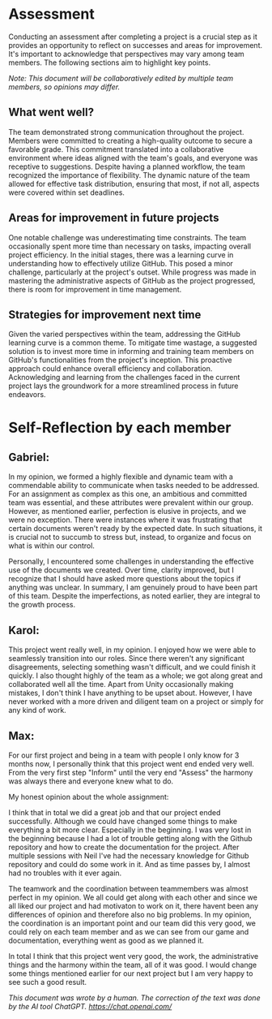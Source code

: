 # Assessment

Conducting an assessment after completing a project is a crucial step as it provides an opportunity to reflect on successes and areas for improvement. It's important to acknowledge that perspectives may vary among team members. The following sections aim to highlight key points.

*Note: This document will be collaboratively edited by multiple team members, so opinions may differ.*

## What went well?

The team demonstrated strong communication throughout the project. Members were committed to creating a high-quality outcome to secure a favorable grade. This commitment translated into a collaborative environment where ideas aligned with the team's goals, and everyone was receptive to suggestions. Despite having a planned workflow, the team recognized the importance of flexibility. The dynamic nature of the team allowed for effective task distribution, ensuring that most, if not all, aspects were covered within set deadlines.

## Areas for improvement in future projects

One notable challenge was underestimating time constraints. The team occasionally spent more time than necessary on tasks, impacting overall project efficiency. In the initial stages, there was a learning curve in understanding how to effectively utilize GitHub. This posed a minor challenge, particularly at the project's outset. While progress was made in mastering the administrative aspects of GitHub as the project progressed, there is room for improvement in time management.

## Strategies for improvement next time

Given the varied perspectives within the team, addressing the GitHub learning curve is a common theme. To mitigate time wastage, a suggested solution is to invest more time in informing and training team members on GitHub's functionalities from the project's inception. This proactive approach could enhance overall efficiency and collaboration. Acknowledging and learning from the challenges faced in the current project lays the groundwork for a more streamlined process in future endeavors.

# Self-Reflection by each member

## Gabriel:

In my opinion, we formed a highly flexible and dynamic team with a commendable ability to communicate when tasks needed to be addressed. For an assignment as complex as this one, an ambitious and committed team was essential, and these attributes were prevalent within our group. However, as mentioned earlier, perfection is elusive in projects, and we were no exception. There were instances where it was frustrating that certain documents weren't ready by the expected date. In such situations, it is crucial not to succumb to stress but, instead, to organize and focus on what is within our control.

Personally, I encountered some challenges in understanding the effective use of the documents we created. Over time, clarity improved, but I recognize that I should have asked more questions about the topics if anything was unclear. In summary, I am genuinely proud to have been part of this team. Despite the imperfections, as noted earlier, they are integral to the growth process.

## Karol:

This project went really well, in my opinion. I enjoyed how we were able to seamlessly transition into our roles. Since there weren't any significant disagreements, selecting something wasn't difficult, and we could finish it quickly. I also thought highly of the team as a whole; we got along great and collaborated well all the time. Apart from Unity occasionally making mistakes, I don't think I have anything to be upset about. However, I have never worked with a more driven and diligent team on a project or simply for any kind of work.

## Max:

For our first project and being in a team with people I only know for 3 months now, I personally think that this project went end ended very well. From the very first step "Inform" until the very end "Assess" the harmony was always there and everyone knew what to do.

My honest opinion about the whole assignment:

I think that in total we did a great job and that our project ended successfully. Although we could have changed some things to make everything a bit more clear. Especially in the beginning. I was very lost in the beginning because I had a lot of trouble getting along with the Github repository and how to create the documentation for the project. After multiple sessions with Neil I've had the necessary knowledge for Github repository and could do some work in it. And as time passes by, I almost had no troubles with it ever again. 

The teamwork and the coordination between teammembers was almost perfect in my opinion. We all could get along with each other and since we all liked our project and had motivaton to work on it, there havent been any differences of opinion and therefore also no big problems. In my opinion, the coordination is an important point and our team did this very good, we could rely on each team member and as we can see from our game and documentation, everything went as good as we planned it.

In total I think that this project went very good, the work, the administrative things and the harmony within the team, all of it was good. I would change some things mentioned earlier for our next project but I am very happy to see such a good result.

*This document was wrote by a human. The correction of the text was done by the AI tool ChatGPT. https://chat.openai.com/*


